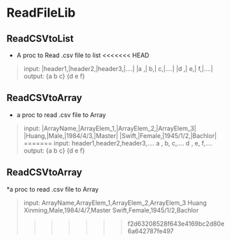 # ReadFileLib
## ReadCSVtoList
* A proc to Read .csv file to list
<<<<<<< HEAD
> input:
|header1,|header2,|header3,|....|
|a      ,|      b,|      c,|....|
|d      ,|      e,|      f,|....|
> output:
> {a b c} {d e f}
## ReadCSVtoArray
* a proc to read .csv file to Array
> input:
|ArrayName,|ArrayElem_1,|ArrayElem_2,|ArrayElem_3|
|Huang,|Male,|1984/4/3,|Master|
|Swift,|Female,|1945/1/2,|Bachlor|
=======
>input:
>header1,header2,header3,....
>a      ,      b,      c,....
>d      ,      e,      f,....
>output:
>{a b c} {d e f}
## ReadCSVtoArray
*a proc to read .csv file to Array
>input:
>ArrayName,ArrayElem_1,ArrayElem_2,ArrayElem_3
>Huang Xinming,Male,1984/4/7,Master
>Swift,Female,1945/1/2,Bachlor
>>>>>>> f2d63208528f643e4169bc2d80e6a642787fe497

